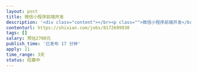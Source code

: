 ```yaml
---                
layout: post       
title: 微信小程序前端开发           
description: '<div class="content"></br><p class="">微信小程序前端开发</br><br/>一款微信预约订课小程序，我们的后端逻辑已经开发完成，现在需要前端工程师根据流程把页面集成。要求能马上开始工作</br><br/>          参考产品：微信培训机构小程序</br><br/>其他要求：不需要坐班，项目比较急，要求马上能开始</p></br></div>'     
contenturl: https://shixian.com/jobs/8172699930      
tags: []            
salary: 预估2700元          
publish_time: '已发布 17 分钟'         
apply: 11                   
time_range: 3天              
status: 招募中                  
---                 
```

